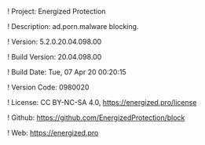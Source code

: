 ! Project: Energized Protection

! Description: ad.porn.malware blocking.

! Version: 5.2.0.20.04.098.00

! Build Version: 20.04.098.00

! Build Date: Tue, 07 Apr 20 00:20:15

! Version Code: 0980020

! License: CC BY-NC-SA 4.0, https://energized.pro/license

! Github: https://github.com/EnergizedProtection/block

! Web: https://energized.pro
